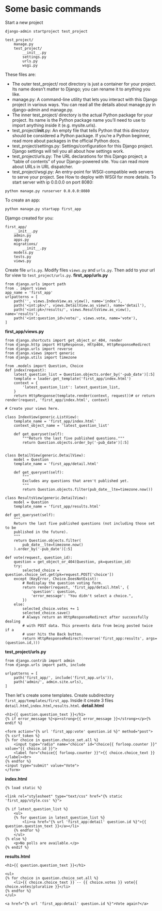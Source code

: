 # Some basic commands
Start a new project
```
django-admin startproject test_project
```

```
test_project/
    manage.py
    test_project/
        __init__.py
        settings.py
        urls.py
        wsgi.py
```
These files are:

* The outer test_project/ root directory is just a container for your project. Its name doesn’t matter to Django; you can rename it to anything you like.
* manage.py: A command-line utility that lets you interact with this Django project in various ways. You can read all the details about manage.py in django-admin and manage.py.
* The inner test_project/ directory is the actual Python package for your project. Its name is the Python package name you’ll need to use to import anything inside it (e.g. mysite.urls).
* test_project/__init__.py: An empty file that tells Python that this directory should be considered a Python package. If you’re a Python beginner, read more about packages in the official Python docs.
* test_project/settings.py: Settings/configuration for this Django project. Django settings will tell you all about how settings work.
* test_project/urls.py: The URL declarations for this Django project; a “table of contents” of your Django-powered site. You can read more about URLs in URL dispatcher.
* test_project/wsgi.py: An entry-point for WSGI-compatible web servers to serve your project. See How to deploy with WSGI for more details.
To start server with ip 0.0.0.0 on port 8080:
```
python manage.py runserver 0.0.0.0:8080
```
To create an app:
```
python manage.py startapp first_app
```
Djamgo created for you:
```
first_app/
    __init__.py
    admin.py
    apps.py
    migrations/
        __init__.py
    models.py
    tests.py
    views.py
```
Create file `urls.py`. Modify files `views.py` and `urls.py`. Then add to your url for view to `test_project/urls.py`.
**first_app/urls.py**
```
from django.urls import path
from . import views
app_name = 'first_app'
urlpatterns = [
    path('', views.IndexView.as_view(), name='index'),
    path('<int:pk>/', views.DetailView.as_view(), name='detail'),
    path('<int:pk>/results/', views.ResultsView.as_view(), name='results'),
    path('<int:question_id>/vote/', views.vote, name='vote'),
]
```
**first_app/views.py**
```
from django.shortcuts import get_object_or_404, render
from django.http import HttpResponse, Http404, HttpResponseRedirect
from django.urls import reverse
from django.views import generic
from django.utils import timezone

from .models import Question, Choice
def index(request):
    latest_question_list = Question.objects.order_by('-pub_date')[:5]
    template = loader.get_template('first_app/index.html')
    context = {
        'latest_question_list': latest_question_list,
    }
    return HttpResponse(template.render(context, request))# or return render(request, 'first_app/index.html', context)
    
# Create your views here.

class IndexView(generic.ListView):
    template_name = 'first_app/index.html'
    context_object_name = 'latest_question_list'

    def get_queryset(self):
        """Return the last five published questions."""
        return Question.objects.order_by('-pub_date')[:5]


class DetailView(generic.DetailView):
    model = Question
    template_name = 'first_app/detail.html'
    
    def get_queryset(self):
        """
        Excludes any questions that aren't published yet.
        """
        return Question.objects.filter(pub_date__lte=timezone.now())

class ResultsView(generic.DetailView):
    model = Question
    template_name = 'first_app/results.html'

def get_queryset(self):
    """
    Return the last five published questions (not including those set to be
    published in the future).
    """
    return Question.objects.filter(
        pub_date__lte=timezone.now()
    ).order_by('-pub_date')[:5]

def vote(request, question_id):
    question = get_object_or_404(Question, pk=question_id)
    try:
        selected_choice = question.choice_set.get(pk=request.POST['choice'])
    except (KeyError, Choice.DoesNotExist):
        # Redisplay the question voting form.
        return render(request, 'first_app/detail.html', {
            'question': question,
            'error_message': "You didn't select a choice.",
        })
    else:
        selected_choice.votes += 1
        selected_choice.save()
        # Always return an HttpResponseRedirect after successfully dealing
        # with POST data. This prevents data from being posted twice if a
        # user hits the Back button.
        return HttpResponseRedirect(reverse('first_app:results', args=(question.id,)))
```        
**test_project/urls.py**
```
from django.contrib import admin
from django.urls import path, include

urlpatterns = [
    path('first_app/', include('first_app.urls')),
    path('admin/', admin.site.urls),
]
```
Then let's create some templates. Create subdirectory `first_app/templates/first_app`. Inside it create 3 files `detail.html`,`index.html`,`results.html`.
**detail.html**
```
<h1>{{ question.question_text }}</h1>
{% if error_message %}<p><strong>{{ error_message }}</strong></p>{% endif %}

<form action="{% url 'first_app:vote' question.id %}" method="post">
{% csrf_token %}
{% for choice in question.choice_set.all %}
    <input type="radio" name="choice" id="choice{{ forloop.counter }}" value="{{ choice.id }}">
    <label for="choice{{ forloop.counter }}">{{ choice.choice_text }}</label><br>
{% endfor %}
<input type="submit" value="Vote">
</form>
```
**index.html**
```
{% load static %}

<link rel="stylesheet" type="text/css" href="{% static 'first_app/style.css' %}">

{% if latest_question_list %}
    <ul>
    {% for question in latest_question_list %}
        <li><a href="{% url 'first_app:detail' question.id %}">{{ question.question_text }}</a></li>
    {% endfor %}
    </ul>
{% else %}
    <p>No polls are available.</p>
{% endif %}
```
**results.html**
```
<h1>{{ question.question_text }}</h1>

<ul>
{% for choice in question.choice_set.all %}
    <li>{{ choice.choice_text }} -- {{ choice.votes }} vote{{ choice.votes|pluralize }}</li>
{% endfor %}
</ul>

<a href="{% url 'first_app:detail' question.id %}">Vote again?</a>
```
